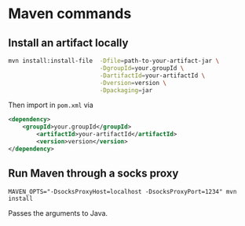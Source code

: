 # Maven commands

## Install an artifact locally

```bash
mvn install:install-file  -Dfile=path-to-your-artifact-jar \
                          -DgroupId=your.groupId \
                          -DartifactId=your-artifactId \
                          -Dversion=version \
                          -Dpackaging=jar
```

Then import in `pom.xml` via

```xml
<dependency>
	<groupId>your.groupId</groupId>
        <artifactId>your-artifactId</artifactId>
        <version>version</version>
</dependency>
```

## Run Maven through a socks proxy

```
MAVEN_OPTS="-DsocksProxyHost=localhost -DsocksProxyPort=1234" mvn install
```

Passes the arguments to Java.
